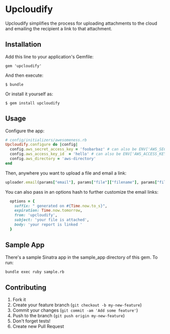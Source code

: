 # Upcloudify

Upcloudify simplifies the process for uploading attachments to the cloud and emailing the recipient a link to that attachment.

## Installation

Add this line to your application's Gemfile:

    gem 'upcloudify'

And then execute:

    $ bundle

Or install it yourself as:

    $ gem install upcloudify

## Usage

Configure the app:

``` ruby
# config/initializers/awesomeness.rb
Upcloudify.configure do |config|
  config.aws_secret_access_key = 'foobarbaz' # can also be ENV['AWS_SECRET_ACCESS_KEY']
  config.aws_access_key_id  = 'hello' # can also be ENV['AWS_ACCESS_KEY_ID']
  config.aws_directory = 'aws-directory'
end
```

Then, anywhere you want to upload a file and email a link:

``` ruby
uploader.email(params["email"], params["file"]["filename"], params["file"]["tempfile"])
```

You can also pass in an options hash to further customize the email links:
``` ruby
  options = {
    suffix: " generated on #{Time.now.to_s}",
    expiration: Time.now.tomorrow,
    from: 'upcloudify',
    subject: 'your file is attached',
    body: 'your report is linked '
  }
```

## Sample App

There's a sample Sinatra app in the sample_app directory of this gem. To run:

``` bash
bundle exec ruby sample.rb
```

## Contributing

1. Fork it
2. Create your feature branch (`git checkout -b my-new-feature`)
3. Commit your changes (`git commit -am 'Add some feature'`)
4. Push to the branch (`git push origin my-new-feature`)
5. Don't forget tests!
6. Create new Pull Request
